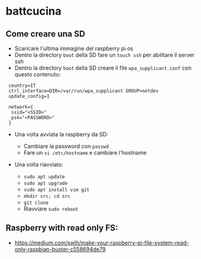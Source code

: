 # battcucina

## Come creare una SD

 - Scaricare l'ultima immagine del raspberry pi os
 - Dentro la directory `boot` della SD fare un `touch ssh` per abilitare il server ssh
 - Dentro la directory `boot` della SD creare il file `wpa_supplicant.conf` con questo contenuto:
```
 country=IT
 ctrl_interface=DIR=/var/run/wpa_supplicant GROUP=netdev
 update_config=1

 network={
  ssid="<SSID>"
  psk="<PASSWORD>"
 }
```
 
 - Una volta avviata la raspberry da SD:
   - Cambiare la password con `passwd`
   - Fare un `vi /etc/hostname` e cambiare l'hostname

 
 - Una volta riavviato:
    - `sudo apt update`
    - `sudo apt upgrade`
    - `sudo apt install vim git`
    - `mkdir src; cd src`
    - `git clone `
    - Riavviare `sudo reboot`
    
   
## Raspberry with read only FS:
 - https://medium.com/swlh/make-your-raspberry-pi-file-system-read-only-raspbian-buster-c558694de79
